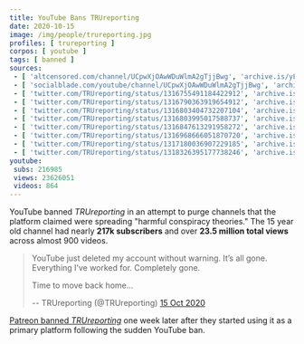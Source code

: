 ```yaml
---
title: YouTube Bans TRUreporting
date: 2020-10-15
image: /img/people/trureporting.jpg
profiles: [ trureporting ]
corpos: [ youtube ]
tags: [ banned ]
sources:
 - [ 'altcensored.com/channel/UCpwXjOAwWDuWlmA2gTjjBwg', 'archive.is/yFCoe' ]
 - [ 'socialblade.com/youtube/channel/UCpwXjOAwWDuWlmA2gTjjBwg', 'archive.is/Pxd9e' ]
 - [ 'twitter.com/TRUreporting/status/1316755491184422912', 'archive.is/mMTRI' ]
 - [ 'twitter.com/TRUreporting/status/1316790363919654912', 'archive.is/W9zsm' ]
 - [ 'twitter.com/TRUreporting/status/1316803404732207104', 'archive.is/aIaBn' ]
 - [ 'twitter.com/TRUreporting/status/1316803995017588737', 'archive.is/139rt' ]
 - [ 'twitter.com/TRUreporting/status/1316847613291958272', 'archive.is/6eNuf' ]
 - [ 'twitter.com/TRUreporting/status/1316968666051870720', 'archive.is/ogLKo' ]
 - [ 'twitter.com/TRUreporting/status/1317180036907229185', 'archive.is/B75XL' ]
 - [ 'twitter.com/TRUreporting/status/1318326395177738246', 'archive.is/WmSS0' ]
youtube:
 subs: 216985
 views: 23626051
 videos: 864
---
```


YouTube banned _TRUreporting_ in an attempt to purge channels that
the platform claimed were spreading "harmful conspiracy theories." The 15 year
old channel had nearly **217k subscribers** and over **23.5 million total
views** across almost 900 videos.

> YouTube just deleted my account without warning.
> It’s all gone. Everything I’ve worked for. Completely gone.
>
> Time to move back home...
>
> -- TRUreporting (@TRUreporting) [15 Oct 2020](https://archive.is/mMTRI)

[Patreon banned _TRUreporting_](/e/patreon-bans-trureporting/) one week
later after they started using it as a primary platform following the sudden
YouTube ban.
